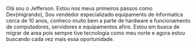 Olá sou o Jefferson. Estou nos meus primeiros passos como Dev(migrando), Sou vendedor especializado equipamento de informatica cerca de 10 anos, conheco muito bem a parte de hardware e funcionamento de computadores, servidores e equipamentos afins. Estou em busca de migrar de area  pois sempre tive tecnologia como meu norte e agora estou buscando cada vez mais essa oportunidade. 